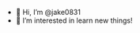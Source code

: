 - 👋 Hi, I’m @jake0831
- 👀 I’m interested in learn new things!
<!---
jake0831/jake0831 is a ✨ special ✨ repository because its `README.md` (this file) appears on your GitHub profile.
You can click the Preview link to take a look at your changes.
--->
